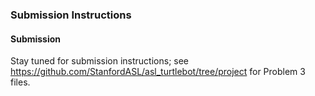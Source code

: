 ### Submission Instructions

#### Submission
Stay tuned for submission instructions; see https://github.com/StanfordASL/asl_turtlebot/tree/project for Problem 3 files.
